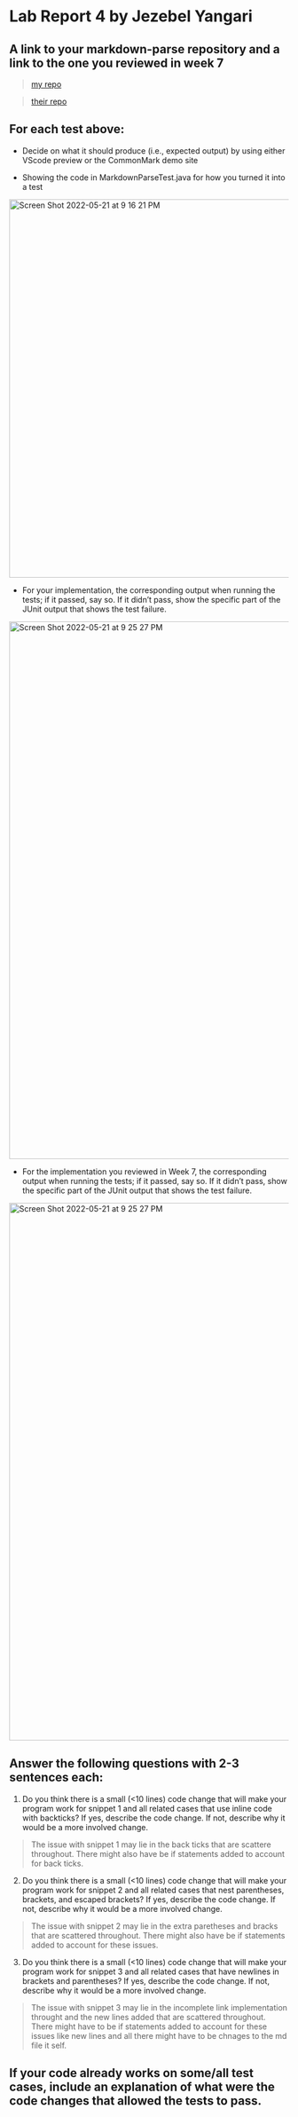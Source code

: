 # Lab Report 4 by Jezebel Yangari

## A link to your markdown-parse repository and a link to the one you reviewed in week 7
>[my repo](https://github.com/aaronchan32/markdown-parser)


>[their repo](https://github.com/httrieu/markdown-parser)

## For each test above:
- Decide on what it should produce (i.e., expected output) by using either VScode preview or the CommonMark demo site


- Showing the code in MarkdownParseTest.java for how you turned it into a test
<img width="682" alt="Screen Shot 2022-05-21 at 9 16 21 PM" src="https://user-images.githubusercontent.com/103277481/169678526-90824abe-b5d2-4aed-8f05-a33650b0ed81.png">


- For your implementation, the corresponding output when running the tests; if it passed, say so. If it didn’t pass, show the specific part of the JUnit output that shows the test failure.
<img width="969" alt="Screen Shot 2022-05-21 at 9 25 27 PM" src="https://user-images.githubusercontent.com/103277481/169679497-2d5357f6-aa2a-4d04-8f8f-2df74fb0f676.png">


- For the implementation you reviewed in Week 7, the corresponding output when running the tests; if it passed, say so. If it didn’t pass, show the specific part of the JUnit output that shows the test failure.

<img width="969" alt="Screen Shot 2022-05-21 at 9 25 27 PM" src="https://user-images.githubusercontent.com/103277481/169678588-e3abd449-e7cd-487d-8d66-59e840908e2d.png">

## Answer the following questions with 2-3 sentences each:
1) Do you think there is a small (<10 lines) code change that will make your program work for snippet 1 and all related cases that use inline code with backticks? If yes, describe the code change. If not, describe why it would be a more involved change.
> The issue with snippet 1 may lie in the back ticks that are scattere throughout. There might also have be if statements added to account for back ticks.


2) Do you think there is a small (<10 lines) code change that will make your program work for snippet 2 and all related cases that nest parentheses, brackets, and escaped brackets? If yes, describe the code change. If not, describe why it would be a more involved change.
> The issue with snippet 2 may lie in the extra paretheses and bracks that are scattered throughout. There might also have be if statements added to account for these issues.


3) Do you think there is a small (<10 lines) code change that will make your program work for snippet 3 and all related cases that have newlines in brackets and parentheses? If yes, describe the code change. If not, describe why it would be a more involved change.
> The issue with snippet 3 may lie in the incomplete link implementation throught and the new lines added that are scattered throughout. There might have to be if statements added to account for these issues like new lines and all there might have to be chnages to the md file it self.

## If your code already works on some/all test cases, include an explanation of what were the code changes that allowed the tests to pass.

